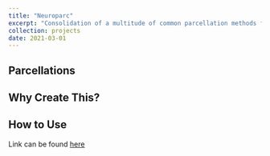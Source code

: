 ```yaml
---
title: "Neuroparc"
excerpt: "Consolidation of a multitude of common parcellation methods for the human brain. Each method is stored as a `.nii.gz' file parcellation map in 1,2, and 4 mm^3 voxel resolutions <br/><img src='/images/custom/neuro_atlas.png' width='500' height='300'>"
collection: projects
date: 2021-03-01
---
```


## Parcellations


## Why Create This?


## How to Use

Link can be found [here](https://github.com/neurodata/neuroparc)
